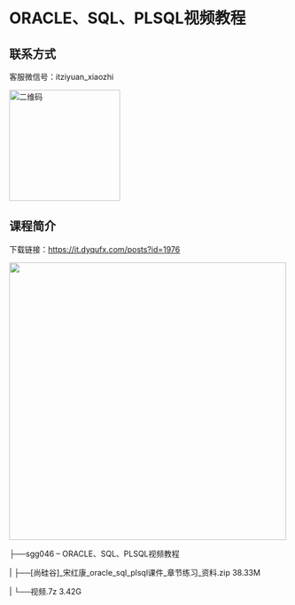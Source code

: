 # ORACLE、SQL、PLSQL视频教程

## 联系方式

客服微信号：itziyuan_xiaozhi

<img src="https://ziyuanyun.oss-cn-guangzhou.aliyuncs.com/common/20240614073449/666b82192834a.jpg" width="200" height="200" alt="二维码">

## 课程简介

下载链接：https://it.dyqufx.com/posts?id=1976

<img src="https://ziyuanyun.oss-cn-guangzhou.aliyuncs.com/yun/20240515183618/664490225bc36.jpg" width="500" alt="">

  ├──sgg046 &#8211; ORACLE、SQL、PLSQL视频教程

 | ├──[尚硅谷]_宋红康_oracle_sql_plsql课件_章节练习_资料.zip 38.33M

 | └──视频.7z 3.42G

  